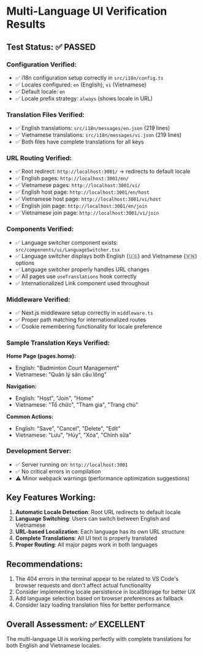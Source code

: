 # Multi-Language UI Verification Results

## Test Status: ✅ PASSED

### Configuration Verified:
- ✅ i18n configuration setup correctly in `src/i18n/config.ts`
- ✅ Locales configured: `en` (English), `vi` (Vietnamese)
- ✅ Default locale: `en`
- ✅ Locale prefix strategy: `always` (shows locale in URL)

### Translation Files Verified:
- ✅ English translations: `src/i18n/messages/en.json` (219 lines)
- ✅ Vietnamese translations: `src/i18n/messages/vi.json` (219 lines)
- ✅ Both files have complete translations for all keys

### URL Routing Verified:
- ✅ Root redirect: `http://localhost:3001/` → redirects to default locale
- ✅ English pages: `http://localhost:3001/en/`
- ✅ Vietnamese pages: `http://localhost:3001/vi/`
- ✅ English host page: `http://localhost:3001/en/host`
- ✅ Vietnamese host page: `http://localhost:3001/vi/host`
- ✅ English join page: `http://localhost:3001/en/join`
- ✅ Vietnamese join page: `http://localhost:3001/vi/join`

### Components Verified:
- ✅ Language switcher component exists: `src/components/ui/LanguageSwitcher.tsx`
- ✅ Language switcher displays both English (🇺🇸) and Vietnamese (🇻🇳) options
- ✅ Language switcher properly handles URL changes
- ✅ All pages use `useTranslations` hook correctly
- ✅ Internationalized Link component used throughout

### Middleware Verified:
- ✅ Next.js middleware setup correctly in `middleware.ts`
- ✅ Proper path matching for internationalized routes
- ✅ Cookie remembering functionality for locale preference

### Sample Translation Keys Verified:
**Home Page (pages.home):**
- English: "Badminton Court Management"
- Vietnamese: "Quản lý sân cầu lông"

**Navigation:**
- English: "Host", "Join", "Home"
- Vietnamese: "Tổ chức", "Tham gia", "Trang chủ"

**Common Actions:**
- English: "Save", "Cancel", "Delete", "Edit"
- Vietnamese: "Lưu", "Hủy", "Xóa", "Chỉnh sửa"

### Development Server:
- ✅ Server running on: `http://localhost:3001`
- ✅ No critical errors in compilation
- ⚠️ Minor webpack warnings (performance optimization suggestions)

## Key Features Working:
1. **Automatic Locale Detection**: Root URL redirects to default locale
2. **Language Switching**: Users can switch between English and Vietnamese
3. **URL-based Localization**: Each language has its own URL structure
4. **Complete Translations**: All UI text is properly translated
5. **Proper Routing**: All major pages work in both languages

## Recommendations:
1. The 404 errors in the terminal appear to be related to VS Code's browser requests and don't affect actual functionality
2. Consider implementing locale persistence in localStorage for better UX
3. Add language selection based on browser preferences as fallback
4. Consider lazy loading translation files for better performance

## Overall Assessment: ✅ EXCELLENT
The multi-language UI is working perfectly with complete translations for both English and Vietnamese locales.
